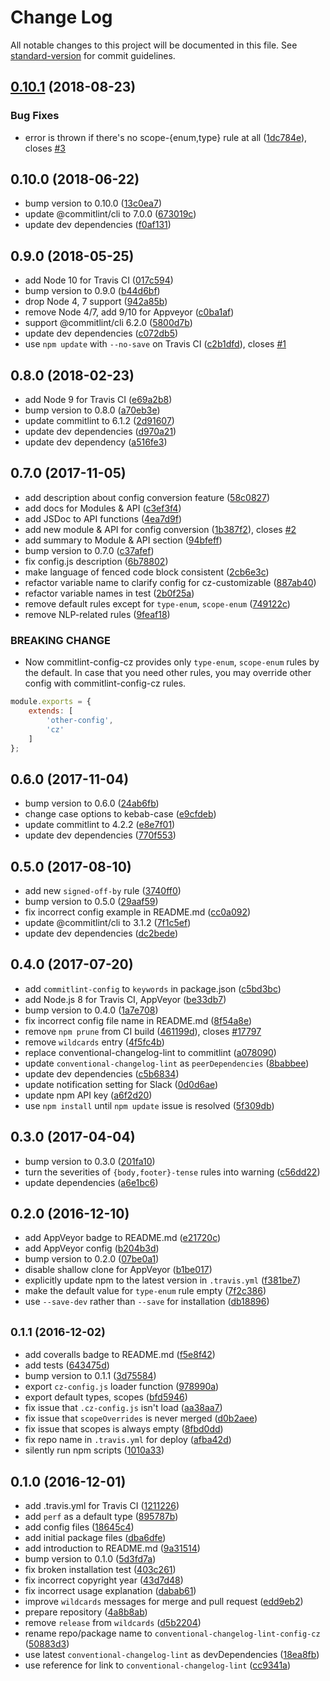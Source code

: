 # Change Log

All notable changes to this project will be documented in this file. See [standard-version](https://github.com/conventional-changelog/standard-version) for commit guidelines.

<a name="0.10.1"></a>
## [0.10.1](https://github.com/whizark/commitlint-config-cz/compare/v0.10.0...v0.10.1) (2018-08-23)


### Bug Fixes

* error is thrown if there's no scope-{enum,type} rule at all ([1dc784e](https://github.com/whizark/commitlint-config-cz/commit/1dc784e)), closes [#3](https://github.com/whizark/commitlint-config-cz/issues/3)



<a name="0.10.0"></a>
## 0.10.0 (2018-06-22)

* bump version to 0.10.0 ([13c0ea7](https://github.com/whizark/commitlint-config-cz/commit/13c0ea7))
* update @commitlint/cli to 7.0.0 ([673019c](https://github.com/whizark/commitlint-config-cz/commit/673019c))
* update dev dependencies ([f0af131](https://github.com/whizark/commitlint-config-cz/commit/f0af131))



<a name="0.9.0"></a>
## 0.9.0 (2018-05-25)

* add Node 10 for Travis CI ([017c594](https://github.com/whizark/commitlint-config-cz/commit/017c594))
* bump version to 0.9.0 ([b44d6bf](https://github.com/whizark/commitlint-config-cz/commit/b44d6bf))
* drop Node 4, 7 support ([942a85b](https://github.com/whizark/commitlint-config-cz/commit/942a85b))
* remove Node 4/7, add 9/10 for Appveyor ([c0ba1af](https://github.com/whizark/commitlint-config-cz/commit/c0ba1af))
* support @commitlint/cli 6.2.0 ([5800d7b](https://github.com/whizark/commitlint-config-cz/commit/5800d7b))
* update dev dependencies ([c072db5](https://github.com/whizark/commitlint-config-cz/commit/c072db5))
* use `npm update` with `--no-save` on Travis CI ([c2b1dfd](https://github.com/whizark/commitlint-config-cz/commit/c2b1dfd)), closes [#1](https://github.com/whizark/commitlint-config-cz/issues/1)



<a name="0.8.0"></a>
## 0.8.0 (2018-02-23)

* add Node 9 for Travis CI ([e69a2b8](https://github.com/whizark/commitlint-config-cz/commit/e69a2b8))
* bump version to 0.8.0 ([a70eb3e](https://github.com/whizark/commitlint-config-cz/commit/a70eb3e))
* update commitlint to 6.1.2 ([2d91607](https://github.com/whizark/commitlint-config-cz/commit/2d91607))
* update dev dependencies ([d970a21](https://github.com/whizark/commitlint-config-cz/commit/d970a21))
* update dev dependency ([a516fe3](https://github.com/whizark/commitlint-config-cz/commit/a516fe3))



<a name="0.7.0"></a>
## 0.7.0 (2017-11-05)

* add description about config conversion feature ([58c0827](https://github.com/whizark/commitlint-config-cz/commit/58c0827))
* add docs for Modules & API ([c3ef3f4](https://github.com/whizark/commitlint-config-cz/commit/c3ef3f4))
* add JSDoc to API functions ([4ea7d9f](https://github.com/whizark/commitlint-config-cz/commit/4ea7d9f))
* add new module & API for config conversion ([1b387f2](https://github.com/whizark/commitlint-config-cz/commit/1b387f2)), closes [#2](https://github.com/whizark/commitlint-config-cz/issues/2)
* add summary to Module & API section ([94bfeff](https://github.com/whizark/commitlint-config-cz/commit/94bfeff))
* bump version to 0.7.0 ([c37afef](https://github.com/whizark/commitlint-config-cz/commit/c37afef))
* fix config.js description ([6b78802](https://github.com/whizark/commitlint-config-cz/commit/6b78802))
* make language of fenced code block consistent ([2cb6e3c](https://github.com/whizark/commitlint-config-cz/commit/2cb6e3c))
* refactor variable name to clarify config for cz-customizable ([887ab40](https://github.com/whizark/commitlint-config-cz/commit/887ab40))
* refactor variable names in test ([2b0f25a](https://github.com/whizark/commitlint-config-cz/commit/2b0f25a))
* remove default rules except for `type-enum`, `scope-enum` ([749122c](https://github.com/whizark/commitlint-config-cz/commit/749122c))
* remove NLP-related rules ([9feaf18](https://github.com/whizark/commitlint-config-cz/commit/9feaf18))


### BREAKING CHANGE

* Now commitlint-config-cz provides only `type-enum`,
`scope-enum` rules by the default.
In case that you need other rules, you may override other config with
commitlint-config-cz rules.

```js
module.exports = {
    extends: [
        'other-config',
        'cz'
    ]
};
```


<a name="0.6.0"></a>
## 0.6.0 (2017-11-04)

* bump version to 0.6.0 ([24ab6fb](https://github.com/whizark/commitlint-config-cz/commit/24ab6fb))
* change case options to kebab-case ([e9cfdeb](https://github.com/whizark/commitlint-config-cz/commit/e9cfdeb))
* update commitlint to 4.2.2 ([e8e7f01](https://github.com/whizark/commitlint-config-cz/commit/e8e7f01))
* update dev dependencies ([770f553](https://github.com/whizark/commitlint-config-cz/commit/770f553))



<a name="0.5.0"></a>
## 0.5.0 (2017-08-10)

* add new `signed-off-by` rule ([3740ff0](https://github.com/whizark/commitlint-config-cz/commit/3740ff0))
* bump version to 0.5.0 ([29aaf59](https://github.com/whizark/commitlint-config-cz/commit/29aaf59))
* fix incorrect config example in README.md ([cc0a092](https://github.com/whizark/commitlint-config-cz/commit/cc0a092))
* update @commitlint/cli to 3.1.2 ([7f1c5ef](https://github.com/whizark/commitlint-config-cz/commit/7f1c5ef))
* update dev dependencies ([dc2bede](https://github.com/whizark/commitlint-config-cz/commit/dc2bede))



<a name="0.4.0"></a>
## 0.4.0 (2017-07-20)

* add `commitlint-config` to `keywords` in package.json ([c5bd3bc](https://github.com/whizark/commitlint-config-cz/commit/c5bd3bc))
* add Node.js 8 for Travis CI, AppVeyor ([be33db7](https://github.com/whizark/commitlint-config-cz/commit/be33db7))
* bump version to 0.4.0 ([1a7e708](https://github.com/whizark/commitlint-config-cz/commit/1a7e708))
* fix incorrect config file name in README.md ([8f54a8e](https://github.com/whizark/commitlint-config-cz/commit/8f54a8e))
* remove `npm prune` from CI build ([461199d](https://github.com/whizark/commitlint-config-cz/commit/461199d)), closes [#17797](https://github.com/whizark/commitlint-config-cz/issues/17797)
* remove `wildcards` entry ([4f5fc4b](https://github.com/whizark/commitlint-config-cz/commit/4f5fc4b))
* replace conventional-changelog-lint to commitlint ([a078090](https://github.com/whizark/commitlint-config-cz/commit/a078090))
* update `conventional-changelog-lint` as `peerDependencies` ([8babbee](https://github.com/whizark/commitlint-config-cz/commit/8babbee))
* update dev dependencies ([c5b6834](https://github.com/whizark/commitlint-config-cz/commit/c5b6834))
* update notification setting for Slack ([0d0d6ae](https://github.com/whizark/commitlint-config-cz/commit/0d0d6ae))
* update npm API key ([a6f2d20](https://github.com/whizark/commitlint-config-cz/commit/a6f2d20))
* use `npm install` until `npm update` issue is resolved ([5f309db](https://github.com/whizark/commitlint-config-cz/commit/5f309db))



<a name="0.3.0"></a>
## 0.3.0 (2017-04-04)

* bump version to 0.3.0 ([201fa10](https://github.com/whizark/commitlint-config-cz/commit/201fa10))
* turn the severities of `{body,footer}-tense` rules into warning ([c56dd22](https://github.com/whizark/commitlint-config-cz/commit/c56dd22))
* update dependencies ([a6e1bc6](https://github.com/whizark/commitlint-config-cz/commit/a6e1bc6))



<a name="0.2.0"></a>
## 0.2.0 (2016-12-10)

* add AppVeyor badge to README.md ([e21720c](https://github.com/whizark/commitlint-config-cz/commit/e21720c))
* add AppVeyor config ([b204b3d](https://github.com/whizark/commitlint-config-cz/commit/b204b3d))
* bump version to 0.2.0 ([07be0a1](https://github.com/whizark/commitlint-config-cz/commit/07be0a1))
* disable shallow clone for AppVeyor ([b1be017](https://github.com/whizark/commitlint-config-cz/commit/b1be017))
* explicitly update npm to the latest version in `.travis.yml` ([f381be7](https://github.com/whizark/commitlint-config-cz/commit/f381be7))
* make the default value for `type-enum` rule empty ([7f2c386](https://github.com/whizark/commitlint-config-cz/commit/7f2c386))
* use `--save-dev` rather than `--save` for installation ([db18896](https://github.com/whizark/commitlint-config-cz/commit/db18896))



<a name="0.1.1"></a>
## <small>0.1.1 (2016-12-02)</small>

* add coveralls badge to README.md ([f5e8f42](https://github.com/whizark/commitlint-config-cz/commit/f5e8f42))
* add tests ([643475d](https://github.com/whizark/commitlint-config-cz/commit/643475d))
* bump version to 0.1.1 ([3d75584](https://github.com/whizark/commitlint-config-cz/commit/3d75584))
* export `cz-config.js` loader function ([978990a](https://github.com/whizark/commitlint-config-cz/commit/978990a))
* export default types, scopes ([bfd5946](https://github.com/whizark/commitlint-config-cz/commit/bfd5946))
* fix issue that `.cz-config.js` isn't load ([aa38aa7](https://github.com/whizark/commitlint-config-cz/commit/aa38aa7))
* fix issue that `scopeOverrides` is never merged ([d0b2aee](https://github.com/whizark/commitlint-config-cz/commit/d0b2aee))
* fix issue that scopes is always empty ([8fbd0dd](https://github.com/whizark/commitlint-config-cz/commit/8fbd0dd))
* fix repo name in `.travis.yml` for deploy ([afba42d](https://github.com/whizark/commitlint-config-cz/commit/afba42d))
* silently run npm scripts ([1010a33](https://github.com/whizark/commitlint-config-cz/commit/1010a33))



<a name="0.1.0"></a>
## 0.1.0 (2016-12-01)

* add .travis.yml for Travis CI ([1211226](https://github.com/whizark/commitlint-config-cz/commit/1211226))
* add `perf` as a default type ([895787b](https://github.com/whizark/commitlint-config-cz/commit/895787b))
* add config files ([18645c4](https://github.com/whizark/commitlint-config-cz/commit/18645c4))
* add initial package files ([dba6dfe](https://github.com/whizark/commitlint-config-cz/commit/dba6dfe))
* add introduction to README.md ([9a31514](https://github.com/whizark/commitlint-config-cz/commit/9a31514))
* bump version to 0.1.0 ([5d3fd7a](https://github.com/whizark/commitlint-config-cz/commit/5d3fd7a))
* fix broken installation test ([403c261](https://github.com/whizark/commitlint-config-cz/commit/403c261))
* fix incorrect copyright year ([43d7d48](https://github.com/whizark/commitlint-config-cz/commit/43d7d48))
* fix incorrect usage explanation ([dabab61](https://github.com/whizark/commitlint-config-cz/commit/dabab61))
* improve `wildcards` messages for merge and pull request ([edd9eb2](https://github.com/whizark/commitlint-config-cz/commit/edd9eb2))
* prepare repository ([4a8b8ab](https://github.com/whizark/commitlint-config-cz/commit/4a8b8ab))
* remove `release` from `wildcards` ([d5b2204](https://github.com/whizark/commitlint-config-cz/commit/d5b2204))
* rename repo/package name to `conventional-changelog-lint-config-cz` ([50883d3](https://github.com/whizark/commitlint-config-cz/commit/50883d3))
* use latest `conventional-changelog-lint` as devDependencies ([18ea8fb](https://github.com/whizark/commitlint-config-cz/commit/18ea8fb))
* use reference for link to `conventional-changelog-lint` ([cc9341a](https://github.com/whizark/commitlint-config-cz/commit/cc9341a))
